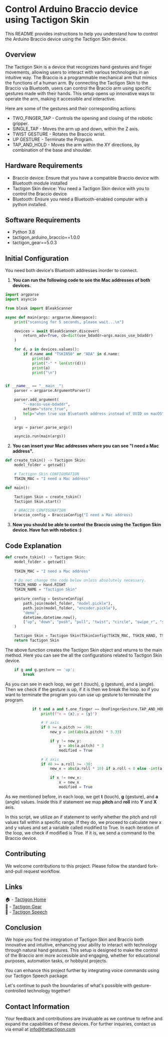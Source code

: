 # Control Arduino Braccio device using Tactigon Skin

This README provides instructions to help you understand how to control the Arduino Braccio device using the Tactigon Skin device.

## Overview

The Tactigon Skin is a device that recognizes hand gestures and finger movements, allowing users to interact with various technologies in an intuitive way. The Braccio is a programmable mechanical arm that mimics the functions of a human arm. By connecting the Tactigon Skin to the Braccio via Bluetooth, users can control the Braccio arm using specific gestures made with their hands. This setup opens up innovative ways to operate the arm, making it accessible and interactive.

Here are some of the gestures and their corresponding actions:

- TWO_FINGER_TAP - Controls the opening and closing of the robotic gripper.
- SINGLE_TAP - Moves the arm up and down, within the Z axis. 
- TWIST GESTURE - Rotates the Braccio wrist.
- UP GESTURE - Terminate the Program.
- TAP_AND_HOLD - Moves the arm within the XY directions, by combination of the base and shoulder.


## Hardware Requirements
- Braccio device: Ensure that you have a compatible Braccio device with Bluetooth module installed
- Tactigon Skin device: You need a Tactigon Skin device with you to control the Braccio device
- Bluetooth: Ensure you need a Bluetooth-enabled computer with a python installed.

## Software Requirements
- Python 3.8
- tactigon_arduino_braccio==1.0.0
- tactigon_gear==5.0.3


## Initial Configuration

You need both device's Bluetooth addresses inorder to connect. 

1. **You can run the following code to see the Mac addresses of both devices.**
```python
import argparse
import asyncio

from bleak import BleakScanner

async def main(args: argparse.Namespace):
    print("scanning for 5 seconds, please wait...\n")

    devices = await BleakScanner.discover(
        return_adv=True, cb=dict(use_bdaddr=args.macos_use_bdaddr)
    )

    for d, a in devices.values():
        if d.name and "TSKIN50" or "ADA" in d.name:
            print(d)
            print("-" * len(str(d)))
            print(a)
            print("\n")


if __name__ == "__main__":
    parser = argparse.ArgumentParser()

    parser.add_argument(
        "--macos-use-bdaddr",
        action="store_true",
        help="when true use Bluetooth address instead of UUID on macOS",
    )

    args = parser.parse_args()

    asyncio.run(main(args))
```

2. **You can insert your Mac addresses where you can see "I need a Mac address".**

```python
def create_tskin() -> Tactigon Skin:
    model_folder = getcwd()

    # Tactigon Skin CONFIGURATION
    TSKIN_MAC = "I need a Mac address"
```

```python
def main():

    Tactigon Skin = create_tskin()
    Tactigon Skin.start()

    # BRACCIO CONFIGURATION
    braccio_config = BraccioConfig("I need a Mac address)
```

3. **Now you should be able to control the Braccio using the Tactigon Skin device. Have fun with robotics :)**

## Code Explanation

```python
def create_tskin() -> Tactigon Skin:
    model_folder = getcwd()
    
    TSKIN_MAC = "I need a Mac address"

    # Do not change the code below unless absolutely necessary. 
    TSKIN_HAND = Hand.RIGHT 
    TSKIN_NAME = "Tactigon Skin"
    
    gesture_config = GestureConfig(
        path.join(model_folder, "model.pickle"),
        path.join(model_folder, "encoder.pickle"),
        "demo",
        datetime.datetime.now(),
        ["up", "down", "push", "pull", "twist", "circle", "swipe_r", "swipe_l"]
    )

    Tactigon Skin = Tactigon Skin(TSkinConfig(TSKIN_MAC, TSKIN_HAND, TSKIN_NAME, gesture_config))
    return Tactigon Skin
```

The above function creates the Tactigon Skin object and returns to the main method. Here you can see the all the configurations related to Tactigon Skin device. 

```python
    if g and g.gesture == 'up':
        break
```

As you can see in each loop, we get t (touch), g (gesture), and a (angle). Then we check if the gesture is up, if it is then we break the loop. so if you want to terminate the program you can use up gesture to terminate the program.

```python
            if t and a and t.one_finger == OneFingerGesture.TAP_AND_HOLD:
                print(f"x = {x},y = {y}")

                # Y axis
                if 0 >= a.pitch >= -90:
                    new_y = int(abs(a.pitch) * 3.33)

                    if y != new_y:
                        y = abs(a.pitch) * 3
                        modified = True

                # X axis
                if 40 >= a.roll >= -30:
                    new_x = abs(a.roll * 10) if a.roll < 0 else -int(a.roll * 7.5)

                    if x != new_x:
                        x = new_x
                        modified = True
```

As we mentioned before, in each loop, we get **t** (touch), **g** (gesture), and **a** (angle) values. Inside this if statement we map **pitch** and **roll** into **Y** and **X** axis.

In this script, we utilize an if statement to verify whether the pitch and roll values fall within a specific range. If they do, we proceed to calculate new x and y values and set a variable called modified to True. In each iteration of the loop, we check if modified is True. If it is, we send a command to the Braccio device.
## Contributing
We welcome contributions to this project. Please follow the standard fork-and-pull request workflow.

## Links
🏠 - [Tactigon Home](https://www.thetactigon.com/) <br />
📝 - [Tactigon Gear](https://pypi.org/project/tactigon-gear/)  <br />
📔 - [Tactigon Speech](https://pypi.org/project/tactigon-speech/)  <br />

## Conclusion 
We hope you find the integration of Tactigon Skin and Braccio both innovative and intuitive, enhancing your ability to interact with technology through natural hand gestures. This setup is designed to make the control of the Braccio arm more accessible and engaging, whether for educational purposes, automation tasks, or hobbyist projects. 

You can enhance this project further by integrating voice commands using our Tactigon Speech package.

Let's continue to push the boundaries of what's possible with gesture-controlled technology together!



## Contact Information
Your feedback and contributions are invaluable as we continue to refine and expand the capabilities of these devices.
For further inquiries, contact us via email at info@thetactigon.com